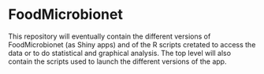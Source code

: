 # FoodMicrobionet
This repository will eventually contain the different versions of FoodMicrobionet (as Shiny apps) and of the R scripts cretated to access the data or to do statistical and graphical analysis. The top level will also contain the scripts used to launch the different versions of the app.
